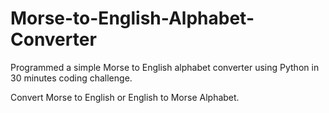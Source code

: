 # Morse-to-English-Alphabet-Converter
Programmed a simple Morse to English alphabet converter using Python in 30 minutes coding challenge.

Convert Morse to English or English to Morse Alphabet.
